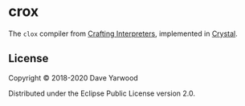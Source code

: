 # crox

The `clox` compiler from [Crafting Interpreters][craint], implemented in
[Crystal][crystal].

[craint]: http://www.craftinginterpreters.com
[crystal]: https://crystal-lang.org

## License

Copyright © 2018-2020 Dave Yarwood

Distributed under the Eclipse Public License version 2.0.

